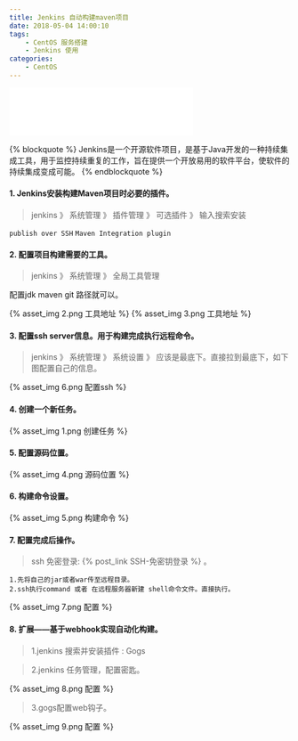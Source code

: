 ```yaml
---
title: Jenkins 自动构建maven项目
date: 2018-05-04 14:00:10
tags:
    - CentOS 服务搭建
    - Jenkins 使用
categories:
    - CentOS
---
```

<iframe frameborder="no" border="0" marginwidth="0" marginheight="0" width=330 
height=86 src="//music.163.com/outchain/player?type=2&id=247415&auto=1&height=66"></iframe>

{% blockquote %}
Jenkins是一个开源软件项目，是基于Java开发的一种持续集成工具，用于监控持续重复的工作，旨在提供一个开放易用的软件平台，使软件的持续集成变成可能。
{% endblockquote %}

#### 1. Jenkins安装构建Maven项目时必要的插件。
> jenkins 》 系统管理 》 插件管理 》 可选插件 》 输入搜索安装

`publish over SSH` `Maven Integration plugin`
#### 2. 配置项目构建需要的工具。
> jenkins 》 系统管理 》 全局工具管理

配置jdk   maven   git 路径就可以。

{% asset_img 2.png 工具地址 %}
{% asset_img 3.png 工具地址 %}
#### 3. 配置ssh server信息。用于构建完成执行远程命令。
> jenkins 》 系统管理 》 系统设置 》 应该是最底下。直接拉到最底下，如下图配置自己的信息。

{% asset_img 6.png 配置ssh %}
#### 4. 创建一个新任务。
{% asset_img 1.png 创建任务 %}

#### 5. 配置源码位置。
{% asset_img 4.png 源码位置 %}
#### 6. 构建命令设置。
{% asset_img 5.png 构建命令 %}

#### 7. 配置完成后操作。
> ssh 免密登录: {% post_link SSH-免密钥登录 %} 。

    1.先将自己的jar或者war传至远程目录。
    2.ssh执行command 或者 在远程服务器新建 shell命令文件。直接执行。
{% asset_img 7.png 配置 %}

#### 8. 扩展——基于webhook实现自动化构建。
> 1.jenkins 搜索并安装插件 : Gogs

> 2.jenkins 任务管理，配置密匙。

{% asset_img 8.png 配置 %}    
> 3.gogs配置web钩子。 

{% asset_img 9.png 配置 %} 